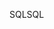 <span data-ttu-id="d3f76-101">SQL</span><span class="sxs-lookup"><span data-stu-id="d3f76-101">SQL</span></span>